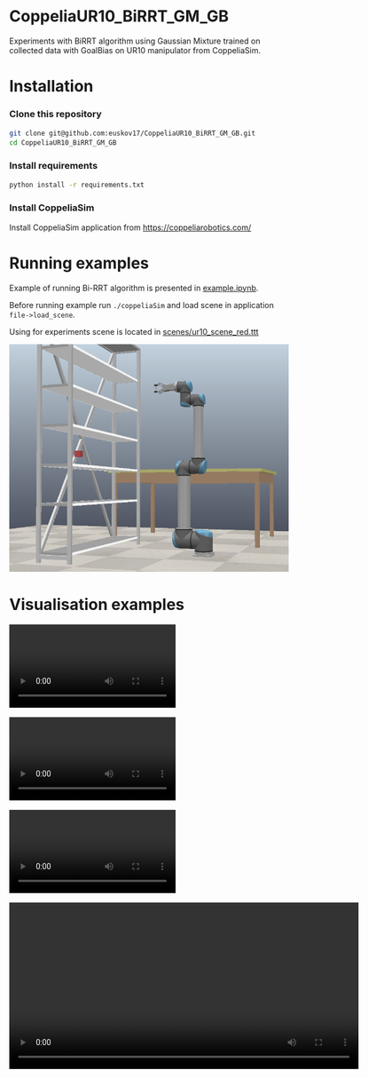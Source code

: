 # CoppeliaUR10_BiRRT_GM_GB
Experiments with BiRRT algorithm using Gaussian Mixture trained on collected data with GoalBias on UR10 manipulator from CoppeliaSim.


# Installation

### Clone this repository
```bash
git clone git@github.com:euskov17/CoppeliaUR10_BiRRT_GM_GB.git
cd CoppeliaUR10_BiRRT_GM_GB
```

### Install requirements

```bash
python install -r requirements.txt
```

### Install CoppeliaSim

Install CoppeliaSim application from https://coppeliarobotics.com/

# Running examples

Example of running Bi-RRT algorithm is presented in [example.ipynb](./example.ipynb).

Before running example run `./coppeliaSim` and load scene in application `file->load_scene`.

Using for experiments scene is located in [scenes/ur10_scene_red.ttt](./scenes/ur10_scene.ttt)

![alt text](images/scene.png "Title")


# Visualisation examples
!["Visualisation of path made by BiRRT with uniform sampler"](videos/uniform.mp4)

!["Visualisation of path made by BiRRT with GM sampler"](videos/uniform.mp4)

!["Visualisation of path made by BiRRT with GM sampler with goal bias"](videos/uniform.mp4)

<video width="630" height="300" src="videos/2024-05-12_22-53-17.mp4.mp4"></video>
